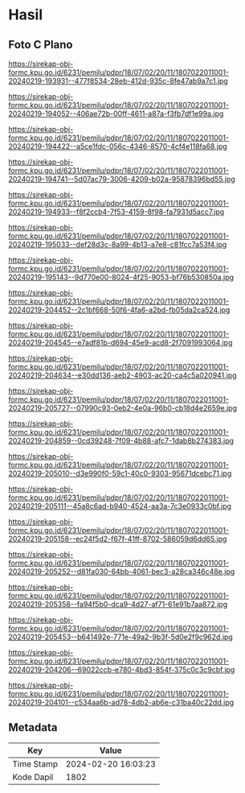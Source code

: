 # Hasil

## Foto C Plano

https://sirekap-obj-formc.kpu.go.id/6231/pemilu/pdpr/18/07/02/20/11/1807022011001-20240219-193931--477f8534-28eb-412d-935c-8fe47ab9a7c1.jpg

https://sirekap-obj-formc.kpu.go.id/6231/pemilu/pdpr/18/07/02/20/11/1807022011001-20240219-194052--406ae72b-00ff-4611-a87a-f3fb7df1e99a.jpg

https://sirekap-obj-formc.kpu.go.id/6231/pemilu/pdpr/18/07/02/20/11/1807022011001-20240219-194422--a5ce1fdc-056c-4346-8570-4cf4e118fa68.jpg

https://sirekap-obj-formc.kpu.go.id/6231/pemilu/pdpr/18/07/02/20/11/1807022011001-20240219-194741--5d07ac79-3006-4209-b02a-95878396bd55.jpg

https://sirekap-obj-formc.kpu.go.id/6231/pemilu/pdpr/18/07/02/20/11/1807022011001-20240219-194933--f8f2ccb4-7f53-4159-8f98-fa7931d5acc7.jpg

https://sirekap-obj-formc.kpu.go.id/6231/pemilu/pdpr/18/07/02/20/11/1807022011001-20240219-195033--def28d3c-8a99-4b13-a7e8-c81fcc7a53f4.jpg

https://sirekap-obj-formc.kpu.go.id/6231/pemilu/pdpr/18/07/02/20/11/1807022011001-20240219-195143--9d770e00-8024-4f25-9053-bf76b530850a.jpg

https://sirekap-obj-formc.kpu.go.id/6231/pemilu/pdpr/18/07/02/20/11/1807022011001-20240219-204452--2c1bf668-50f6-4fa6-a2bd-fb05da2ca524.jpg

https://sirekap-obj-formc.kpu.go.id/6231/pemilu/pdpr/18/07/02/20/11/1807022011001-20240219-204545--e7adf81b-d694-45e9-acd8-2f7091993064.jpg

https://sirekap-obj-formc.kpu.go.id/6231/pemilu/pdpr/18/07/02/20/11/1807022011001-20240219-204634--e30dd136-aeb2-4903-ac20-ca4c5a020941.jpg

https://sirekap-obj-formc.kpu.go.id/6231/pemilu/pdpr/18/07/02/20/11/1807022011001-20240219-205727--07990c93-0eb2-4e0a-96b0-cb18d4e2659e.jpg

https://sirekap-obj-formc.kpu.go.id/6231/pemilu/pdpr/18/07/02/20/11/1807022011001-20240219-204859--0cd39248-7f09-4b88-afc7-1dab8b274383.jpg

https://sirekap-obj-formc.kpu.go.id/6231/pemilu/pdpr/18/07/02/20/11/1807022011001-20240219-205010--d3e990f0-59c1-40c0-9303-95671dcebc71.jpg

https://sirekap-obj-formc.kpu.go.id/6231/pemilu/pdpr/18/07/02/20/11/1807022011001-20240219-205111--45a8c6ad-b940-4524-aa3a-7c3e0933c0bf.jpg

https://sirekap-obj-formc.kpu.go.id/6231/pemilu/pdpr/18/07/02/20/11/1807022011001-20240219-205158--ec24f5d2-f67f-41ff-8702-586059d6dd65.jpg

https://sirekap-obj-formc.kpu.go.id/6231/pemilu/pdpr/18/07/02/20/11/1807022011001-20240219-205252--d81fa030-64bb-4061-bec3-a28ca346c48e.jpg

https://sirekap-obj-formc.kpu.go.id/6231/pemilu/pdpr/18/07/02/20/11/1807022011001-20240219-205358--fa94f5b0-dca9-4d27-af71-61e91b7aa872.jpg

https://sirekap-obj-formc.kpu.go.id/6231/pemilu/pdpr/18/07/02/20/11/1807022011001-20240219-205453--b641492e-771e-49a2-9b3f-5d0e2f9c962d.jpg

https://sirekap-obj-formc.kpu.go.id/6231/pemilu/pdpr/18/07/02/20/11/1807022011001-20240219-204206--69022ccb-e780-4bd3-854f-375c0c3c9cbf.jpg

https://sirekap-obj-formc.kpu.go.id/6231/pemilu/pdpr/18/07/02/20/11/1807022011001-20240219-204101--c534aa6b-ad78-4db2-ab6e-c31ba40c22dd.jpg


## Metadata

| Key        | Value               |
| ---------- | ------------------- |
| Time Stamp | 2024-02-20 16:03:23 |
| Kode Dapil | 1802                |



